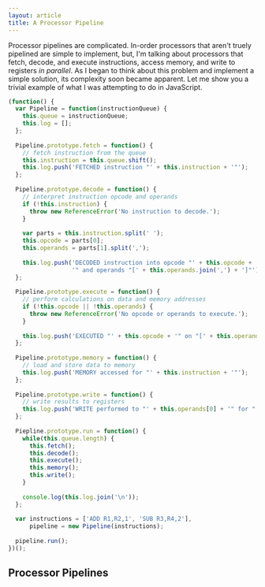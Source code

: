 ```yaml
---
layout: article
title: A Processor Pipeline
---
```


Processor pipelines are complicated. In-order processors that aren't truely pipelined are simple to implement, but, I'm talking about
processors that fetch, decode, and execute instructions, access memory, and write to registers *in parallel*. As I began to think about
this problem and implement a simple solution, its complexity soon became apparent. Let me show you a trivial example of what I was attempting to do in JavaScript.

```javascript
(function() {
  var Pipeline = function(instructionQueue) {
    this.queue = instructionQueue;
    this.log = [];
  };
  
  Pipeline.prototype.fetch = function() {
    // fetch instruction from the queue
    this.instruction = this.queue.shift();
    this.log.push('FETCHED instruction "' + this.instruction + '"');
  };
  
  Pipeline.prototype.decode = function() {
    // interpret instruction opcode and operands
    if (!this.instruction) {
      throw new ReferenceError('No instruction to decode.');
    }
    
    var parts = this.instruction.split(' ');
    this.opcode = parts[0];
    this.operands = parts[1].split(',');
    
    this.log.push('DECODED instruction into opcode "' + this.opcode + 
                  '" and operands "[' + this.operands.join(',') + ']"');
  };
  
  Pipeline.prototype.execute = function() {
    // perform calculations on data and memory addresses
    if (!this.opcode || !this.operands) {
      throw new ReferenceError('No opcode or operands to execute.');
    }
    
    this.log.push('EXECUTED "' + this.opcode + '" on "[' + this.operands.slice(1).join(',') + ']"');
  };
  
  Pipeline.prototype.memory = function() {
    // load and store data to memory
    this.log.push('MEMORY accessed for "' + this.instruction + '"');
  };
  
  Pipeline.prototype.write = function() {
    // write results to registers
    this.log.push('WRITE performed to "' + this.operands[0] + '" for "' + this.opcode + '" instruction');
  };
  
  Piepline.prototype.run = function() {
    while(this.queue.length) {
      this.fetch();
      this.decode();
      this.execute();
      this.memory();
      this.write();
    }
    
    console.log(this.log.join('\n'));
  };
  
  var instructions = ['ADD R1,R2,1', 'SUB R3,R4,2'],
      pipeline = new Pipeline(instructions);
      
  pipeline.run();
})();
```

## Processor Pipelines
